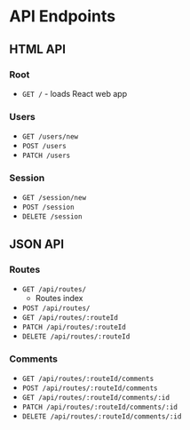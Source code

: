 # API Endpoints

## HTML API

### Root

- `GET /` - loads React web app

### Users

- `GET /users/new`
- `POST /users`
- `PATCH /users`

### Session

- `GET /session/new`
- `POST /session`
- `DELETE /session`

## JSON API

### Routes

- `GET /api/routes/`
  - Routes index
- `POST /api/routes/`
- `GET /api/routes/:routeId`
- `PATCH /api/routes/:routeId`
- `DELETE /api/routes/:routeId`

### Comments

- `GET /api/routes/:routeId/comments`
- `POST /api/routes/:routeId/comments`
- `GET /api/routes/:routeId/comments/:id`
- `PATCH /api/routes/:routeId/comments/:id`
- `DELETE /api/routes/:routeId/comments/:id`
